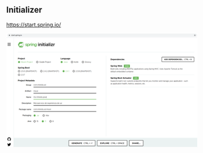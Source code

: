 
## Initializer

https://start.spring.io/

![Create app](../resources/images/image12.png "Create app")

